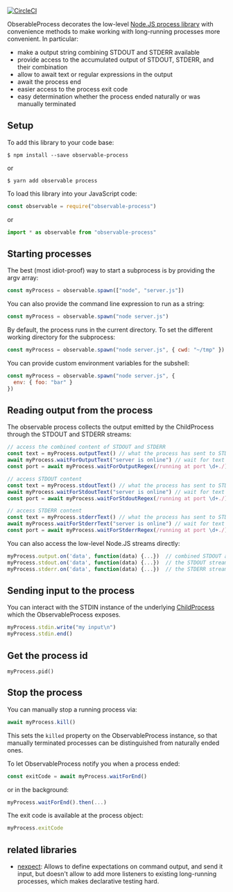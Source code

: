 [![CircleCI](https://circleci.com/gh/kevgo/observable-process.svg?style=shield)](https://circleci.com/gh/kevgo/observable-process)

ObserableProcess decorates the low-level [Node.JS process library](https://nodejs.org/api/process.html)
with convenience methods to make working with long-running processes more convenient.
In particular:

- make a output string combining STDOUT and STDERR available
- provide access to the accumulated output of STDOUT, STDERR, and their combination
- allow to await text or regular expressions in the output
- await the process end
- easier access to the process exit code
- easy determination whether the process ended naturally or was manually terminated

## Setup

To add this library to your code base:

```shell
$ npm install --save observable-process
```

or

```
$ yarn add observable process
```

To load this library into your JavaScript code:

```js
const observable = require("observable-process")
```

or

```js
import * as observable from "observable-process"
```

## Starting processes

The best (most idiot-proof) way to start a subprocess is by providing the argv array:

```js
const myProcess = observable.spawn(["node", "server.js"])
```

You can also provide the command line expression to run as a string:

```js
const myProcess = observable.spawn("node server.js")
```

By default, the process runs in the current directory. To set the different working directory for the subprocess:

```js
const myProcess = observable.spawn("node server.js", { cwd: "~/tmp" })
```

You can provide custom environment variables for the subshell:

```js
const myProcess = observable.spawn("node server.js", {
  env: { foo: "bar" }
})
```

## Reading output from the process

The observable process collects the output emitted by the ChildProcess through the STDOUT and STDERR streams:

```js
// access the combined content of STDOUT and STDERR
const text = myProcess.outputText() // what the process has sent to STDOUT and STDERR so far
await myProcess.waitForOutputText("server is online") // wait for text is the combined output
const port = await myProcess.waitForOutputRegex(/running at port \d+./) // wait for a regex in the combined output

// access STDOUT content
const text = myProcess.stdoutText() // what the process has sent to STDOUT so far
await myProcess.waitForStdoutText("server is online") // wait for text in the STDOUT stream
const port = await myProcess.waitForStdoutRegex(/running at port \d+./) // wait for a regex in the STDOUT stream

// access STDERR content
const text = myProcess.stderrText() // what the process has sent to STDERR so far
await myProcess.waitForStderrText("server is online") // wait for text is the STDERR stream
const port = await myProcess.waitForStderrRegex(/running at port \d+./) // wait for a regex in the STDERR stream
```

You can also access the low-level Node.JS streams directly:

```js
myProcess.output.on('data', function(data) {...})  // combined STDOUT and STDERR stream
myProcess.stdout.on('data', function(data) {...})  // the STDOUT stream
myProcess.stderr.on('data', function(data) {...})  // the STDERR stream
```

## Sending input to the process

You can interact with the STDIN instance of the underlying [ChildProcess](https://nodejs.org/api/child_process.html) which the ObservableProcess exposes.

```js
myProcess.stdin.write("my input\n")
myProcess.stdin.end()
```

## Get the process id

```
myProcess.pid()
```

## Stop the process

You can manually stop a running process via:

```js
await myProcess.kill()
```

This sets the `killed` property on the ObservableProcess instance,
so that manually terminated processes can be distinguished from naturally ended ones.

To let ObservableProcess notify you when a process ended:

```js
const exitCode = await myProcess.waitForEnd()
```

or in the background:

```js
myProcess.waitForEnd().then(...)
```

The exit code is available at the process object:

```js
myProcess.exitCode
```

## related libraries

- [nexpect](https://github.com/nodejitsu/nexpect):
  Allows to define expectations on command output,
  and send it input,
  but doesn't allow to add more listeners to existing long-running processes,
  which makes declarative testing hard.
